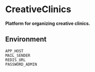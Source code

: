 # CreativeClinics

**Platform for organizing creative clinics.**

## Environment

```
APP_HOST
MAIL_SENDER
REDIS_URL
PASSWORD_ADMIN
```
